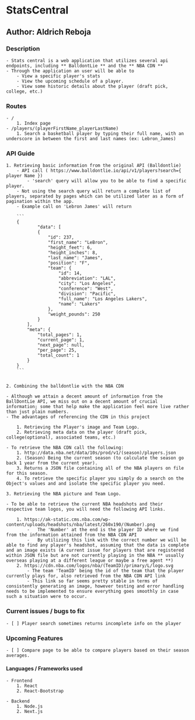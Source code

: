 # StatsCentral


## Author: Aldrich Reboja


### Description

    - Stats central is a web application that utilizes several api endpoints, including ** BalldontLie ** and the ** NBA CDN **
    - Through the application an user will be able to
        - View a specific player's stats
        - View the upcoming schedule of a player.
        - View some historic details about the player (draft pick, college, etc.)


### Routes

    - /
        1. Index page  
    - /players/(playerFirstName_playerLastName)
        1. Search a basketball player by typing their full name, with an underscore in between the first and last names (ex: Lebron_James)


### API Guide

    1. Retrieving basic information from the original API (Balldontlie)
        - API call ( https://www.balldontlie.io/api/v1/players?search={ player Name })
            - 'search' query will allow you to be able to find a specific player.
        - Not using the search query will return a complete list of players, separated by pages which can be utilized later as a form of pagination within the app.
        - Example call on 'Lebron James' will return 

        ```
        {
                "data": [
                {
                    "id": 237,
                    "first_name": "LeBron",
                    "height_feet": 6,
                    "height_inches": 8,
                    "last_name": "James",
                    "position": "F",
                    "team": {
                        "id": 14,
                        "abbreviation": "LAL",
                        "city": "Los Angeles",
                        "conference": "West",
                        "division": "Pacific",
                        "full_name": "Los Angeles Lakers",
                        "name": "Lakers"
                    },
                    "weight_pounds": 250
                }
            ],
            "meta": {
                "total_pages": 1,
                "current_page": 1,
                "next_page": null,
                "per_page": 25,
                "total_count": 1
            }
        }
        ```


    2. Combining the balldontlie with the NBA CDN

    - Although we attain a decent amount of information from the BallDontLie API, we miss out on a decent amount of crucial information; some that help make the application feel more live rather than just plain numbers. 
    - The advantages of referencing the CDN in this project

        1. Retrieving the Player's image and Team Logo.
        2. Retrieving meta data on the player (draft pick, college(optional), associated teams, etc.)

    - To retrieve the NBA CDN call the following:
        1. http://data.nba.net/data/10s/prod/v1/(season)/players.json
        2. (Season) Being the current season (to calculate the season go back 1 year from the current year).
        3. Returns a JSON file containing all of the NBA players on file for this season.
        4. To retrieve the specific player you simply do a search on the Object's values and and isolate the specific player you need.
    
    3. Retrieving the NBA picture and Team Logo.

    - To be able to retrieve the current NBA headshots and their respective team logos, you will need the following API links.

        1. https://ak-static.cms.nba.com/wp-content/uploads/headshots/nba/latest/260x190/(Number).png
            -   The 'Number' at the end is the player ID where we find from the information attained from the NBA CDN API
            -   By utilizing this link with the correct number we will be able to find any player's headshot, assuming that the data is complete and an image exists (A current issue for players that are registered within JSON file but are not currently playing in the NBA ** usually overseas playing at a different league or maybe a free agent **)
        2. https://cdn.nba.com/logos/nba/(TeamID)/primary/L/logo.svg
            - The team 'TeamID' being the id of the team that the player currently plays for, also retrieved from the NBA CDN API link
            - This link so far seems pretty stable in terms of consistently generating an image, however testing and error handling needs to be implemented to ensure everything goes smoothly in case such a situation were to occur.


### Current issues / bugs to fix
    - [ ] Player search sometimes returns incomplete info on the player


### Upcoming Features

    - [ ] Compare page to be able to compare players based on their season averages.

#### Languages / Frameworks used

    - Frontend
        1. React
        2. React-Bootstrap

    - Backend
        1. Node.js
        2. Next.js
